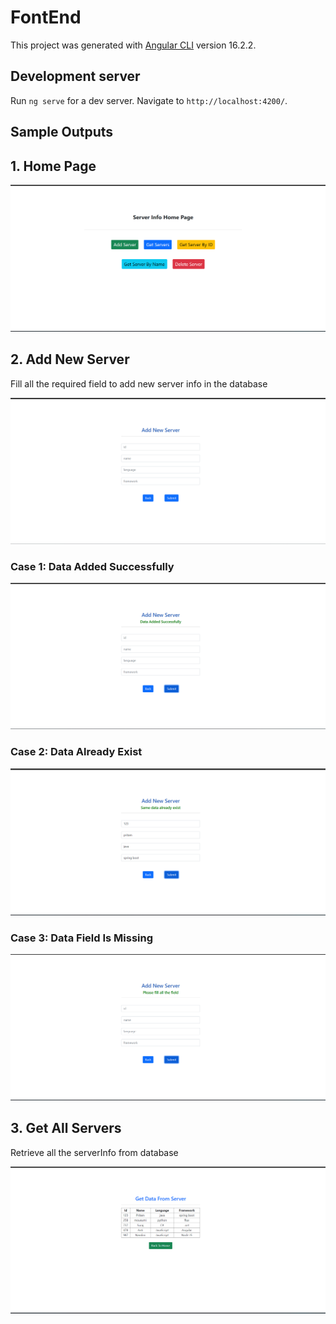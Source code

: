 # FontEnd

This project was generated with [Angular CLI](https://github.com/angular/angular-cli) version 16.2.2.

## Development server

Run `ng serve` for a dev server. Navigate to `http://localhost:4200/`.


## Sample Outputs
## 1. Home Page
<img src="./screenshot/index.png"><br>

## 2. Add New Server
<p> Fill all the required field to add new server info in the database</p>
<img src="./screenshot/addServer.png"><br>

### Case 1: Data Added Successfully
<img src="./screenshot/addServerDone.png"><br>
### Case 2: Data Already Exist
<img src="./screenshot/addServerAlready.png"><br>
### Case 3: Data Field Is Missing
<img src="./screenshot/addServerFillAll.png"><br>

## 3. Get All Servers
<p>Retrieve all the serverInfo from database</p>
<img src="./screenshot/getServers.png"><br>

